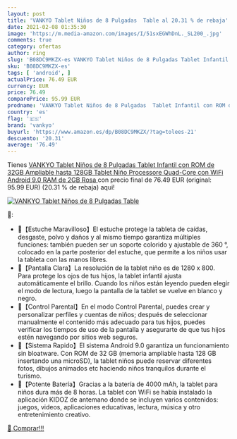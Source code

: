 ```yaml
---
layout: post
title: 'VANKYO Tablet Niños de 8 Pulgadas  Table al 20.31 % de rebaja'
date: 2021-02-08 01:35:30
image: 'https://m.media-amazon.com/images/I/51sxEGWhDnL._SL200_.jpg'
comments: true
category: ofertas
author: ring
slug: 'B08DC9MKZX-es VANKYO Tablet Niños de 8 Pulgadas Tablet Infantil con ROM...'
sku: 'B08DC9MKZX-es'
tags: [ 'android', ]
actualPrice: 76.49 EUR
currency: EUR
price: 76.49
comparePrice: 95.99 EUR
prodname: 'VANKYO Tablet Niños de 8 Pulgadas  Tablet Infantil con ROM de 32GB Ampliable hasta 128GB  Tablet Niño Processore Quad-Core con WiFi  Android 9.0  RAM de 2GB  Rosa '
country: 'es'
flag: '🇪🇸'
brand: 'vankyo'
buyurl: 'https://www.amazon.es/dp/B08DC9MKZX/?tag=tolees-21'
descuento: '20.31'
average: '76.49'
---
```


Tienes [VANKYO Tablet Niños de 8 Pulgadas  Tablet Infantil con ROM de 32GB Ampliable hasta 128GB  Tablet Niño Processore Quad-Core con WiFi  Android 9.0  RAM de 2GB  Rosa ](https://www.amazon.es/dp/B08DC9MKZX/?tag=tolees-21) con precio final de  76.49 EUR (original: 95.99 EUR) (20.31 %  de rebaja) aqui!

[![VANKYO Tablet Niños de 8 Pulgadas  Table](https://m.media-amazon.com/images/I/51sxEGWhDnL._SL200_.jpg)](https://www.amazon.es/dp/B08DC9MKZX/?tag=tolees-21)

🔎:

- 👶【Estuche Maravilloso】El estuche protege la tableta de caídas, desgaste, polvo y daños y al mismo tiempo garantiza múltiples funciones: también pueden ser un soporte colorido y ajustable de 360 ​​°, colocado en la parte posterior del estuche, que permite a los niños usar la tableta con las manos libres.
- 🍬【Pantalla Clara】La resolución de la tablet niño es de 1280 x 800. Para protege los ojos de tus hijos, la tablet infantil ajusta automáticamente el brillo. Cuando los niños están leyendo pueden elegir el modo de lectura, luego la pantalla de la tablet se vuelve en blanco y negro.
- 🎁【Control Parental】En el modo Control Parental, puedes crear y personalizar perfiles y cuentas de niños; después de seleccionar manualmente el contenido más adecuado para tus hijos, puedes verificar los tiempos de uso de la pantalla y asegurarte de que tus hijos estén navegando por sitios web seguros.
- 💟【Sistema Rapido】El sistema Android 9.0 garantiza un funcionamiento sin bloatware. Con ROM de 32 GB (memoria ampliable hasta 128 GB insertando una microSD), la tablet niños puede reservar diferentes fotos, dibujos animados etc haciendo niños tranquilos durante el turismo.
- 🌟【Potente Batería】Gracias a la batería de 4000 mAh, la tablet para niños dura más de 8 horas. La tablet con WiFi se había instalado la aplicación KIDOZ de antemano donde se incluyen varios contenidos: juegos, videos, aplicaciones educativas, lectura, música y otro entretenimiento creativo.

[🛒 Comprar!!!](https://www.amazon.es/dp/B08DC9MKZX/?tag=tolees-21)
